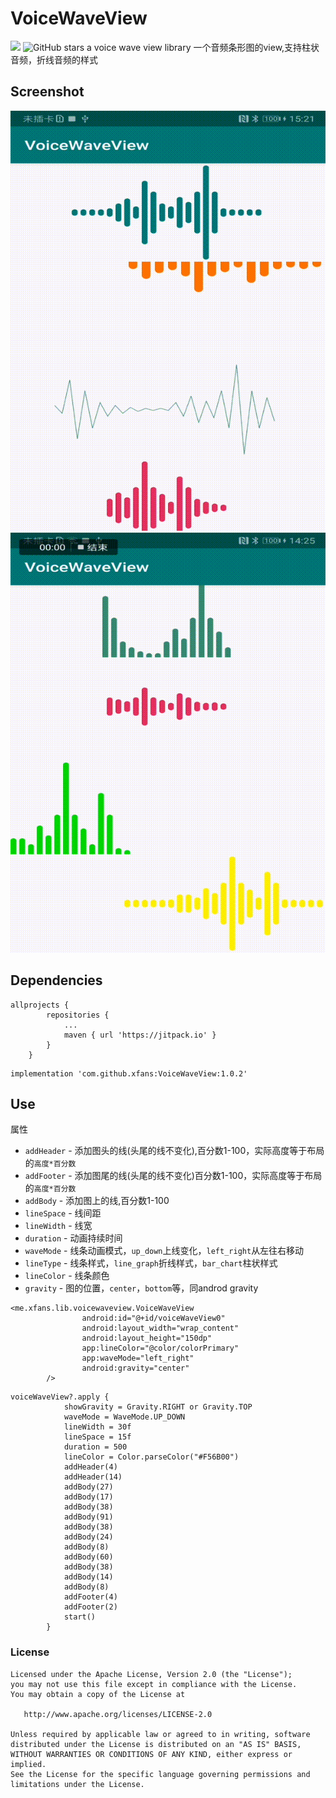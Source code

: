 # VoiceWaveView
[![](https://jitpack.io/v/xfans/VoiceWaveView.svg)](https://jitpack.io/#xfans/VoiceWaveView)
![GitHub stars](https://img.shields.io/github/stars/xfans/VoiceWaveView?style=plastic)
a voice wave view library
一个音频条形图的view,支持柱状音频，折线音频的样式

## Screenshot
![Screenshot2](pic/3.gif)![Screenshot1](pic/1.gif)

## Dependencies

```
allprojects {
		repositories {
			...
			maven { url 'https://jitpack.io' }
		}
	}
```

```
implementation 'com.github.xfans:VoiceWaveView:1.0.2'
```
## Use

属性

 * `addHeader` - 添加图头的线(头尾的线不变化),百分数1-100，实际高度等于布局的`高度*百分数`
 * `addFooter`  - 添加图尾的线(头尾的线不变化)百分数1-100，实际高度等于布局的`高度*百分数`
 * `addBody` - 添加图上的线,百分数1-100
 * `lineSpace` - 线间距
 * `lineWidth` - 线宽
 * `duration` - 动画持续时间
 * `waveMode` - 线条动画模式，`up_down`上线变化，`left_right`从左往右移动
 * `lineType` - 线条样式，`line_graph`折线样式，`bar_chart`柱状样式
 * `lineColor` - 线条颜色
 * `gravity` - 图的位置，`center`，`bottom`等，同androd gravity

```
<me.xfans.lib.voicewaveview.VoiceWaveView
                android:id="@+id/voiceWaveView0"
                android:layout_width="wrap_content"
                android:layout_height="150dp"
                app:lineColor="@color/colorPrimary"
                app:waveMode="left_right"
                android:gravity="center"
        />
```
```
voiceWaveView?.apply {
            showGravity = Gravity.RIGHT or Gravity.TOP
            waveMode = WaveMode.UP_DOWN
            lineWidth = 30f
            lineSpace = 15f
            duration = 500
            lineColor = Color.parseColor("#F56B00")
            addHeader(4)
            addHeader(14)
            addBody(27)
            addBody(17)
            addBody(38)
            addBody(91)
            addBody(38)
            addBody(24)
            addBody(8)
            addBody(60)
            addBody(38)
            addBody(14)
            addBody(8)
            addFooter(4)
            addFooter(2)
            start()
        }
```

### License

    Licensed under the Apache License, Version 2.0 (the "License");
    you may not use this file except in compliance with the License.
    You may obtain a copy of the License at

       http://www.apache.org/licenses/LICENSE-2.0

    Unless required by applicable law or agreed to in writing, software
    distributed under the License is distributed on an "AS IS" BASIS,
    WITHOUT WARRANTIES OR CONDITIONS OF ANY KIND, either express or implied.
    See the License for the specific language governing permissions and
    limitations under the License.